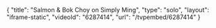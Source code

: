 {
    "title": "Salmon & Bok Choy on Simply Ming",
    "type": "solo",
    "layout": "iframe-static",
    "videoId": "6287414",
    "url": "\/tvpembed\/6287414"
}
